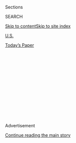 <div id="app">

<div>

<div>

<div>

<div class="NYTAppHideMasthead css-1q2w90k e1suatyy0">

<div class="section css-ui9rw0 e1suatyy2">

<div class="css-eph4ug er09x8g0">

<div class="css-6n7j50">

</div>

<span class="css-1dv1kvn">Sections</span>

<div class="css-10488qs">

<span class="css-1dv1kvn">SEARCH</span>

</div>

[Skip to content](#site-content)[Skip to site
index](#site-index)

</div>

<div id="masthead-section-label" class="css-1wr3we4 eaxe0e00">

[U.S.](https://www.nytimes3xbfgragh.onion/section/us)

</div>

<div class="css-10698na e1huz5gh0">

</div>

</div>

<div id="masthead-bar-one" class="section hasLinks css-15hmgas e1csuq9d3">

<div class="css-uqyvli e1csuq9d0">

</div>

<div class="css-1uqjmks e1csuq9d1">

</div>

<div class="css-9e9ivx">

[](https://myaccount.nytimes3xbfgragh.onion/auth/login?response_type=cookie&client_id=vi)

</div>

<div class="css-1bvtpon e1csuq9d2">

[Today’s
Paper](https://www.nytimes3xbfgragh.onion/section/todayspaper)

</div>

</div>

</div>

</div>

<div data-aria-hidden="false">

<div id="site-content" data-role="main">

<div>

<div class="css-1aor85t" style="opacity:0.000000001;z-index:-1;visibility:hidden">

<div class="css-1hqnpie">

<div class="css-epjblv">

<span class="css-17xtcya">[U.S.](/section/us)</span><span class="css-x15j1o">|</span><span class="css-fwqvlz">All
This Talk of Voter Fraud? Across U.S., Officials Found Next to
None</span>

</div>

<div class="css-k008qs">

<div class="css-1iwv8en">

<span class="css-18z7m18"></span>

<div>

</div>

</div>

<span class="css-1n6z4y">https://nyti.ms/2hXjTZS</span>

<div class="css-1705lsu">

<div class="css-4xjgmj">

<div class="css-4skfbu" data-role="toolbar" data-aria-label="Social Media Share buttons, Save button, and Comments Panel with current comment count" data-testid="share-tools">

  - 
  - 
  - 
  - 
    
    <div class="css-6n7j50">
    
    </div>

  - 

</div>

</div>

</div>

</div>

</div>

</div>

<div class="css-13pd83m">

</div>

<div id="top-wrapper" class="css-1sy8kpn">

<div id="top-slug" class="css-l9onyx">

Advertisement

</div>

[Continue reading the main
story](#after-top)

<div class="ad top-wrapper" style="text-align:center;height:100%;display:block;min-height:250px">

<div id="top" class="place-ad" data-position="top" data-size-key="top">

</div>

</div>

<div id="after-top">

</div>

</div>

<div id="sponsor-wrapper" class="css-1hyfx7x">

<div id="sponsor-slug" class="css-19vbshk">

Supported by

</div>

[Continue reading the main
story](#after-sponsor)

<div id="sponsor" class="ad sponsor-wrapper" style="text-align:center;height:100%;display:block">

</div>

<div id="after-sponsor">

</div>

</div>

<div class="css-1vkm6nb ehdk2mb0">

# All This Talk of Voter Fraud? Across U.S., Officials Found Next to None

</div>

<div class="css-79elbk" data-testid="photoviewer-wrapper">

<div class="css-z3e15g" data-testid="photoviewer-wrapper-hidden">

</div>

<div class="css-1a48zt4 ehw59r15" data-testid="photoviewer-children">

![<span class="css-16f3y1r e13ogyst0" data-aria-hidden="true">Voters
lined up in and outside the Valley Forge Volunteer Fire Department
polling station in Pennsylvania on Election
Day.</span><span class="css-cnj6d5 e1z0qqy90" itemprop="copyrightHolder"><span class="css-1ly73wi e1tej78p0">Credit...</span><span><span>Mark
Makela for The New York
Times</span></span></span>](https://static01.graylady3jvrrxbe.onion/images/2016/12/16/us/16FRAUD/15FRAUD-articleInline.jpg?quality=75&auto=webp&disable=upscale)

</div>

</div>

<div class="css-xt80pu e12qa4dv0">

<div class="css-18e8msd">

<div class="css-vp77d3 epjyd6m0">

<div class="css-1baulvz">

By [<span class="css-1baulvz last-byline" itemprop="name">Michael
Wines</span>](https://www.nytimes3xbfgragh.onion/by/michael-wines)

</div>

</div>

  - Dec. 18,
    2016

  - 
    
    <div class="css-4xjgmj">
    
    <div class="css-d8bdto" data-role="toolbar" data-aria-label="Social Media Share buttons, Save button, and Comments Panel with current comment count" data-testid="share-tools">
    
      - 
      - 
      - 
      - 
        
        <div class="css-6n7j50">
        
        </div>
    
      - 
    
    </div>
    
    </div>

</div>

</div>

<div class="section meteredContent css-1r7ky0e" name="articleBody" itemprop="articleBody">

<div class="css-1fanzo5 StoryBodyCompanionColumn">

<div class="css-53u6y8">

*\[Read more about* [*fake ballots, mail-in voting and voter
fraud*](https://www.nytimes3xbfgragh.onion/article/mail-in-vote-fraud-ballot.html)*.\]*

After all the allegations of rampant voter fraud and claims that
millions had voted illegally, the people who supervised the general
election last month in states around the nation have been adding up how
many credible reports of fraud they actually received. The overwhelming
consensus: next to none.

In an election in which [more than 137.7
million](http://www.electproject.org/2016g) Americans cast ballots,
election and law enforcement officials in 26 states and the District of
Columbia — Democratic-leaning, Republican-leaning and in-between — said
that so far they knew of no credible allegations of fraudulent voting.
Officials in another eight states said they knew of only one allegation.

A few states reported somewhat larger numbers of fraud claims that were
under review. Tennessee counted 40 credible allegations out of some 4.3
million primary and general election votes. In Georgia, where more than
4.1 million ballots were cast, officials said they had opened 25
inquiries into “suspicious voting or election-related activity.”

But inquiries to all 50 states (every one but Kansas responded) found no
states that reported indications of widespread fraud. And while
additional allegations could surface as states wind up postelection
reviews, their conclusions are unlikely to change significantly.

</div>

</div>

<div class="css-1fanzo5 StoryBodyCompanionColumn">

<div class="css-53u6y8">

The findings unambiguously debunk repeated statements by President-elect
Donald J. Trump that [millions of illegal
voters](https://www.nytimes3xbfgragh.onion/2016/11/27/us/politics/trump-adviser-steps-up-searing-attack-on-romney.html)
backed his Democratic opponent, Hillary Clinton. They also refute
warnings by Republican governors in Maine and North Carolina that
election results could not be trusted.

And they underscore what [researchers and
scholars](http://www.scholarsstrategynetwork.org/sites/default/files/ssn_key_findings_minnite_on_the_myth_of_voter_fraud.pdf)
have said for years: Fraud by voters casting ballots illegally is a
minuscule problem, but a potent political weapon.

“The old notion that somehow there are all these impostors out there,
people not eligible to vote that are voting — it’s a lie,” said [Thomas
E. Mann](https://www.brookings.edu/experts/thomas-e-mann/), a resident
scholar at the Institute of Governmental Studies at the University of
California, Berkeley. “But it’s what’s being used in the states now to
impose increased qualifications and restrictions on voting.”

In a year that unfolded amid wild fraud claims, the reports from
election officials were strikingly humdrum.

“Nothing at all, really,” said Jim Tenuto, the assistant executive
director of the Illinois State Board of Elections.

</div>

</div>

<div class="css-1fanzo5 StoryBodyCompanionColumn">

<div class="css-53u6y8">

“We only had one,” said Laura Strimple, Nebraska’s assistant secretary
of state. “It hasn’t been confirmed.”

“We haven’t received any complaints to our office or any word of
suspicious activity, and we would definitely hear it,” said Matt
Roberts, the spokesman for Arizona’s secretary of state.

Some state officials qualified their estimates, saying they had not yet
reviewed all questionable ballots, or that voter fraud was a local
matter that was usually — but not always — reported to them. Ohio
officials declined to offer totals, saying they were still assessing
complaints; Pennsylvania and Mississippi officials said they did not
track fraud cases.

Many Republicans insist significant problems persist, and that much
fraud goes undetected. The conservative Heritage Foundation has
published [online](http://bit.ly/2ekpokZ) what it calls an incomplete
list of voter fraud and other election-law violations dating to 1982,
roughly 450 cases involving both voters and public officials. Properly
written, laws requiring voters to display IDs “could increase the
fairness of the election process for everyone, regardless of party,”
Hans von Spakovsky, the manager of the foundation’s Election Law Reform
Initiative, said.

Voting-rights advocates note that the current system caught those
violations — and that the numbers, less than one per state per year —
constitute a tiny sliver of the millions of votes cast in any election
cycle.

No one doubts that election fraud has occurred and needs to be
monitored. Election outcomes have been changed by officials who altered
vote tallies, and in theory hackers could pick winners by playing havoc
with voter rolls, voting machines or electronic reporting networks. But
voter fraud, in which someone deliberately casts an invalid ballot or a
ballot under someone else’s name, is exceedingly rare.

Its prevalence is at the heart of the debate on restrictions like voter
ID. Critics say that cracking down on abuses that barely exist can cost
hundreds of thousands of people or more — often the poor and minorities
— their ability to vote.

</div>

</div>

<div class="css-1fanzo5 StoryBodyCompanionColumn">

<div class="css-53u6y8">

For example, a federal court in 2014 found that in Wisconsin an
estimated 300,000 voters who had already registered did not have any of
the required IDs.

Federal courts have altered or nullified the strictest voter-ID laws,
saying they suppress turnout among minorities, who are most likely to
lack a required ID.

This year has set new benchmarks for accusations about tainted
elections.

In Maine, Gov. Paul LePage, a Republican, this month certified state
elections, in which Mrs. Clinton won, but refused to call the vote count
accurate. (Maine’s secretary of state says no voter fraud was detected.)

In North Carolina, Gov. Pat McCrory, also a Republican, charged that
Democratic-driven fraud in more than half the state’s 100 counties
contributed to his re-election defeat by the state attorney general, Roy
Cooper.

Mr. McCrory conceded on Dec. 6. But for three weeks before that, he and
others repeatedly accused Democrats of concocting illegal absentee
ballots and relying on votes by criminals, the dead and two-time voters.

The accusations proved largely spurious. Of more than 4.7 million
ballots cast, election officials uncovered 25 apparently invalid [votes
by
felons](http://www.newsobserver.com/news/politics-government/election/article116789083.html);
whether they knew they were ineligible to vote is unclear. State and
county election boards, all led by Republican majorities, threw out most
of the remaining challenges. So-called dead voters actually had died
after casting early votes; two-time voters turned out to be people with
similar or identical names.

Mr. Trump falsely asserted on Twitter that he would have won the popular
vote — Mrs. Clinton received [some 2.8 million more
votes](http://www.nytimes3xbfgragh.onion/elections/results/president) —
“if you deduct the millions of people who voted illegally.”

</div>

</div>

<div class="css-1fanzo5 StoryBodyCompanionColumn">

<div class="css-53u6y8">

But even Republican leaders who once disavowed Mr. Trump’s fraud remarks
have fallen silent. In October, the House speaker, Paul D. Ryan,
countered Mr. Trump’s rigged-election claims by noting [through a
spokeswoman](http://thehill.com/blogs/ballot-box/presidential-races/301200-paul-ryan-confident-the-election-will-not-be-rigged)
that he was “fully confident” of an honest vote.

Asked this month about Mr. Trump’s claim that Mrs. Clinton won the
popular vote with illegal ballots, Mr. Ryan demurred. “I don’t know. I’m
not really focused on these things,” he told CBS News’s “60 Minutes.”

Reince Priebus, the Republican National Committee chairman and Mr.
Trump’s chief of staff, went further. “I don’t know that it’s not
true,” he said on CBS’s “Face the Nation.” “It’s possible.”

Bogus fraud claims are not new. “You call up and say there are busloads
of people being dropped off in multiple parishes, and we have to check
it out, even though we hear it every election,” said Meg Casper, the
spokeswoman for Louisiana’s secretary of state. “We call up the precinct
office and they say, ‘No, we haven’t seen anything like that.’”

Still, almost every election has some irregularities, including last
month’s.

In Walterboro, S.C., records showed that a woman cast an absentee
ballot, but voted again on Election Day. “She indicated that she was
concerned her absentee ballot wouldn’t count,” said Chris Whitmire, a
spokesman for the State Election Commission.

In North Dakota, said the deputy secretary of state, Jim Silrum, “one of
our county auditors was called the day after the election by a voter who
said: ‘Hey, my name is so-and-so. I’m from Minnesota but I voted in the
election and to do that I filled out an affidavit. Can you make me a
Minnesotan again?’”

In New Hampshire, said Brian W. Buonamano, an assistant attorney
general, officials are examining four to six unconfirmed complaints —
“voting more than once, lying on your affidavit, things like that.” In
Kentucky, a voter hotline recorded 18 complaints of “general election
fraud;” upon investigation, none were deemed credible.

</div>

</div>

<div class="css-1fanzo5 StoryBodyCompanionColumn">

<div class="css-53u6y8">

In Idaho, a single voter was found to have cast another ballot in
Oregon. In Delaware, “one voter voted absentee ballot in Suffolk County
and then went to Kent County, changed his address, and voted again,”
said Secretary of State Elaine Manlove. “First time that’s ever been
reported to me.”

Colorado, where most residents vote by mail, has sequestered 20,000
ballots for review — some lacking signatures or the ID that first-time
voters are required to mail in, most with signatures that don’t match
those on file.

But “we’re not saying there are 20,000 cases of fraud,” said Lynn
Bartels, a spokeswoman for Secretary of State Wayne W. Williams. Indeed,
she said, a ballot cast by Mr. Williams’s daughter was once rejected
because of a mismatched signature. Voting experts say the vast bulk of
mismatches arise from handwriting changes or signatures poorly entered
on touchpads.

As for noncitizens casting invalid ballots, Mr. Trump was right: It did
happen. Not millions of times, but at least once. Tennessee is still
investigating one allegation of noncitizen voting. And in Oregon, an
American citizen registered her noncitizen husband to vote, which he did
— until he discovered it was illegal. The man reported his mistake to
county election officials, the secretary of state’s office said.

He asked that his ballot not be counted.

</div>

</div>

</div>

<div>

</div>

<div>

</div>

<div>

</div>

<div>

<div id="bottom-wrapper" class="css-1ede5it">

<div id="bottom-slug" class="css-l9onyx">

Advertisement

</div>

[Continue reading the main
story](#after-bottom)

<div id="bottom" class="ad bottom-wrapper" style="text-align:center;height:100%;display:block;min-height:90px">

</div>

<div id="after-bottom">

</div>

</div>

</div>

</div>

</div>

## Site Index

<div>

</div>

## Site Information Navigation

  - [© <span>2020</span> <span>The New York Times
    Company</span>](https://help.nytimes3xbfgragh.onion/hc/en-us/articles/115014792127-Copyright-notice)

<!-- end list -->

  - [NYTCo](https://www.nytco.com/)
  - [Contact
    Us](https://help.nytimes3xbfgragh.onion/hc/en-us/articles/115015385887-Contact-Us)
  - [Work with us](https://www.nytco.com/careers/)
  - [Advertise](https://nytmediakit.com/)
  - [T Brand Studio](http://www.tbrandstudio.com/)
  - [Your Ad
    Choices](https://www.nytimes3xbfgragh.onion/privacy/cookie-policy#how-do-i-manage-trackers)
  - [Privacy](https://www.nytimes3xbfgragh.onion/privacy)
  - [Terms of
    Service](https://help.nytimes3xbfgragh.onion/hc/en-us/articles/115014893428-Terms-of-service)
  - [Terms of
    Sale](https://help.nytimes3xbfgragh.onion/hc/en-us/articles/115014893968-Terms-of-sale)
  - [Site
    Map](https://spiderbites.nytimes3xbfgragh.onion)
  - [Help](https://help.nytimes3xbfgragh.onion/hc/en-us)
  - [Subscriptions](https://www.nytimes3xbfgragh.onion/subscription?campaignId=37WXW)

</div>

</div>

</div>

</div>
